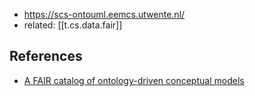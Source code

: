 
- https://scs-ontouml.eemcs.utwente.nl/
- related: [[t.cs.data.fair]]

## References

- [A FAIR catalog of ontology-driven conceptual models](https://www.sciencedirect.com/science/article/pii/S0169023X23000708?via%3Dihub)
